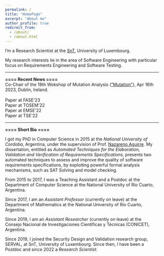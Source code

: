 ```yaml
---
permalink: /
title: "HomePage"
excerpt: "About me"
author_profile: true
redirect_from: 
  - /about/
  - /about.html
---
```


I’m a Research Scientist at the [SnT](https://wwwfr.uni.lu/snt), University of Luxembourg. 

My research interests lie in the area of Software Engineering with particular focus on Requirements Engineering and Software Testing. 

---------------------------------------------------------------------------------------------------------------------------------------------------------

**==== Recent News ====**<br/>
Co-Chair of the 18th Wokshop of Mutation Analysis (["Mutation"](https://conf.researchr.org/home/icst-2023/mutation-2023)), Apr 16th 2023, Dublin, Ireland.<br/>
<br/>
Paper at FASE'23<br/>
Paper at TOSEM'22<br/>
Paper at EMSE'22<br/>
Paper at TSE'22<br/>

---------------------------------------------------------------------------------------------------------------------------------------------------------

**==== Short Bio ====**<br/>

I got my PhD in Computer Science in 2015 at the *National University of Cordoba*, Argentina, under the supervision of Prof. [Nazareno Aguirre](http://dc.exa.unrc.edu.ar/staff/naguirre/). 
My dissertation, entitled as *Automated Techniques for the Elaboration, Validation and Verification of Requirements Specifications*, presents two automated techniques to assess and improve the quality of software requirements specifications, by exploiting powerful formal analysis mechanisms, such as SAT Solving and model checking. 

From 2015 to 2017, I was a Teaching Assistant and a Postdoc at the Department of Computer Science at the National University of Río Cuarto, Argentina. 

Since 2017, I am an *Assistant Professor* (currently on leave) at the Department of Mathematics at the National University of Río Cuarto, Argentina. 

Since 2019, I am an *Assistant Researcher* (currently on leave) at the Consejo Nacional de Investigaciones Científicas y Técnicas (CONICET), Argentina.

Since 2019, I joined the Security Design and Validation research group, SERVAL, at SnT, University of Luxembourg. Since then, I have been a Postdoc and since 2022 a *Research Scientist*.